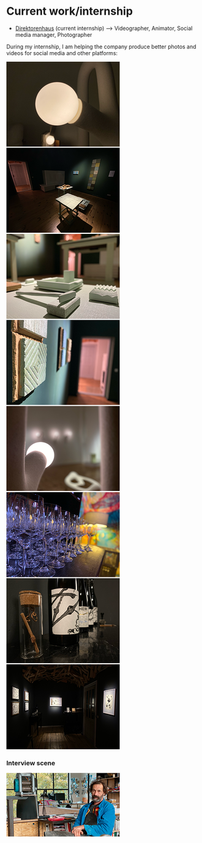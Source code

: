 # Current work/internship

- [Direktorenhaus](https://www.direktorenhaus.com) (current internship) –> Videographer, Animator, Social media manager, Photographer

During my internship, I am helping the company produce better photos and videos for social media and other platforms:

![text_description](Images/D_1.png) ![Photo](Images/D_2.png) ![Photo](Images/D_3.png) 
![Photo](Images/D_4.png) ![Photo](Images/D_5.png) ![Photo](Images/D_6.png)
![Photo](Images/D_7.png) ![Photo](Images/D_8.png) 

### Interview scene
![Photo](Images/D_9.png)
